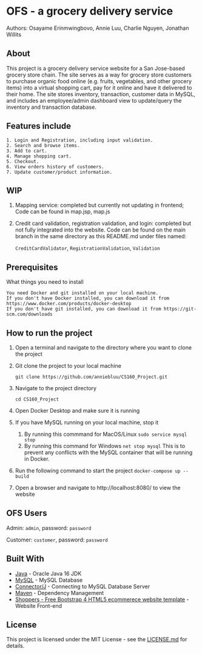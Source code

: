 # OFS - a grocery delivery service
Authors: Osayame Erinmwingbovo, Annie Luu, Charlie Nguyen, Jonathan Willits
## About

This project is a grocery delivery service website for a San Jose-based grocery store chain. The site serves as a way 
for grocery store customers to purchase organic food online (e.g. fruits, vegetables, and other grocery items) into a 
virtual shopping cart, pay for it online and have it delivered to their home. The site stores inventory, transaction, 
customer data in MySQL, and includes an employee/admin dashboard view to update/query the inventory and transaction 
database.

## Features include

```
1. Login and Registration, including input validation.
2. Search and browse items.
3. Add to cart.
4. Manage shopping cart.
5. Checkout.
6. View orders history of customers.
7. Update customer/product information.
```

## WIP

1. Mapping service: completed but currently not updating in frontend; 
    Code can be found in map.jsp, map.js
2. Credit card validation, registration validation, and login: completed but not fully integrated into the website.
    Code can be found on the main branch in the same directory as this README.md under files named:

   ```CreditCardValidator```, ```RegistrationValidation```, ```Validation```

## Prerequisites

What things you need to install

```
You need Docker and git installed on your local machine.
If you don't have Docker installed, you can download it from https://www.docker.com/products/docker-desktop
If you don't have git installed, you can download it from https://git-scm.com/downloads
```

## How to run the project

1. Open a terminal and navigate to the directory where you want to clone the project
2. Git clone the project to your local machine

    ```git clone https://github.com/anniebluu/CS160_Project.git```

2. Navigate to the project directory

   ```cd CS160_Project```

3. Open Docker Desktop and make sure it is running
4. If you have MySQL running on your local machine, stop it
   1. By running this commmand for MacOS/Linux
      ```sudo service mysql stop```
   2. By running this command for Windows
      ```net stop mysql```
   This is to prevent any conflicts with the MySQL container that will be running in Docker.
5. Run the following command to start the project
   ```docker-compose up --build```
6. Open a browser and navigate to http://localhost:8080/ to view the website

## OFS Users
Admin: ```admin```, password: ```password```

Customer: ```customer```, password: ```password```

## Built With

* [Java](https://www.oracle.com/java/technologies/javase-jdk16-downloads.html) - Oracle Java 16 JDK
* [MySQL](https://www.mysql.com/) - MySQL Database
* [Connector/J](https://dev.mysql.com/downloads/connector/j/) - Connecting to MySQL Database Server
* [Maven](https://maven.apache.org/) - Dependency Management
* [Shoppers - Free Bootstrap 4 HTML5 ecommerece website template](https://themewagon.com/themes/free-bootstrap-4-html5-ecommerece-website-template-shoppers/) - Website Front-end

## License

This project is licensed under the MIT License - see
the [LICENSE.md](https://github.com/truonghoangthuan/jsp-servlet-ecommerce-website/blob/master/LICENSE) for details.
